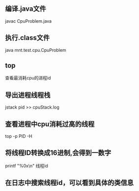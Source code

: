 ## 编译.java文件
javac CpuProblem.java

## 执行.class文件
java mnt.test.cpu.CpuProblem

## top
查看最消耗cpu的进程id

## 导出进程线程栈
jstack pid >> cpuStack.log

## 查看进程中cpu消耗过高的线程
top -p PID -H

## 将线程ID转换成16进制,会得到一数字
printf "%0x\n" 线程id

## 在日志中搜索线程id，可以看到具体的类信息

